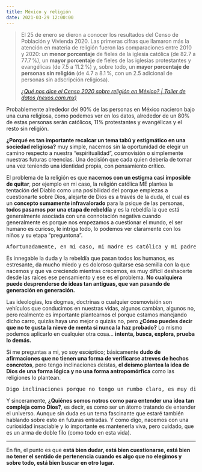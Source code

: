 ```yaml
---
title: México y religión
date: 2021-03-29 12:00:00
---
```

<blockquote>
   <p>
      El 25 de enero se dieron a conocer los resultados del Censo de Población y Vivienda 2020. Las primeras cifras que llamaron más la atención en materia de religión fueron las comparaciones entre 2010 y 2020: un <strong>menor porcentaje</strong> de fieles de la iglesia católica (de 82.7 a 77.7 %), un <strong>mayor porcentaje</strong> de fieles de las iglesias protestantes y evangélicas (de 7.5 a 11.2 %) y, sobre todo, un <strong>mayor porcentaje de personas sin religión</strong> (de 4.7 a 8.1 %, con un 2.5 adicional de personas sin adscripción religiosa).
   </p>
   <cite><a href="https://datos.nexos.com.mx/que-nos-dice-el-censo-2020-sobre-religion-en-mexico/">¿Qué nos dice el Censo 2020 sobre religión en México? | Taller de datos (nexos.com.mx)</a></cite>
</blockquote>

<p>Probablemente alrededor del 90% de las personas en México nacieron bajo una cuna religiosa, como podemos ver en los datos, alrededor de un 80% de estas personas serán católicos, 11% protestantes y evangélicas y el resto sin religión.</p>

<p><strong>¿Porqué es tan importante recalcar un tema tabú y estigmático en una sociedad religiosa?</strong> muy simple, nacemos sin la oportunidad de elegir un camino respecto a nuestra “espiritualidad”, cosmovisión o simplemente nuestras futuras creencias. Una decisión que cada quien debería de tomar una vez teniendo una identidad propia, con pensamiento crítico.</p>

<p>El problema de la religión es que <strong>nacemos con un estigma casi imposible de quitar</strong>, por ejemplo en mi caso, la religión católica ME plantea la tentación del Diablo como una posibilidad del porque empiezas a cuestionarte sobre Dios, alejarte de Dios es a través de la duda, el cual es un <strong>concepto sumamente infravalorado</strong> para la psique de las personas, <strong>todos pasamos por una etapa de rebeldía</strong> y es la rebeldía la que está generalmente asociada con una connotación negativa cuando generalmente es porque nos empezamos a cuestionar el mundo, el ser humano es curioso, le intriga todo, lo podemos ver claramente con los niños y su etapa “preguntona”.</p>

<pre>Afortunadamente, en mi caso, mi madre es católica y mi padre es ateo, crecí con una educación católica pero me permití el dudar, el cuestionar y reflexionar si eso era lo que yo quería para mi.</pre>

<p>Es innegable la duda y la rebeldía que pasan todos los humanos, es estresante, da mucho miedo y es doloroso quitarse esa semilla con la que nacemos y que va creciendo mientras crecemos, es muy difícil deshacerte desde las raíces ese pensamiento y ese es el problema. <strong>No cualquiera puede desprenderse de ideas tan antiguas, que van pasando de generación en generación.</strong></p>

<p>Las ideologías, los dogmas, doctrinas o cualquier cosmovisión son vehículos que conducimos en nuestras vidas, algunos cambian, algunos no, pero realmente es importante plantearnos el porque estamos manejando dicho carro, quizás haya uno mejor o quizás no, pero <strong>¿Cómo puedes decir que no te gusta la nieve de menta si nunca la haz probado?</strong> Lo mismo podemos aplicarlo en cualquier otra cosa… <strong>intenta, busca, explora, prueba lo demás.</strong></p>

<p>Si me preguntas a mi, yo soy escéptico; básicamente <strong>dudo de afirmaciones que no tienen una forma de verificarse atreves de hechos concretos</strong>, pero tengo inclinaciones deístas, <strong>el deísmo plantea la idea de Dios de una forma lógica y no una forma antropomórfica</strong> como las religiones lo plantean.</p>

<pre>Digo inclinaciones porque no tengo un rumbo claro, es muy difícil aprobar o refutar la idea de Dios.</pre>

<p>Y sinceramente, <strong>¿Quiénes somos notros como para entender una idea tan compleja como Dios?</strong>, es decir, es como ser un átomo tratando de entender el universo. Aunque sin duda es un tema fascinante que estaré también hablando sobre esto en futuras entradas. Y como digo, nacemos con una curiosidad insaciable y lo importante es mantenerla viva, pero cuidado, que es un arma de doble filo (como todo en esta vida).</p>

<hr>

<p class="lead">En fin, el punto es que <strong>está bien dudar, está bien cuestionarse, está bien no tener el sentido de pertenencia cuando es algo que no elegimos y sobre todo, está bien buscar en otro lugar.</strong></p>